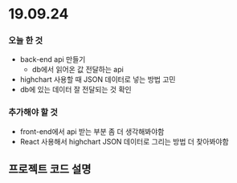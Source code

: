 # 19.09.24



### 오늘 한 것

- back-end api 만들기
  - db에서 읽어온 값 전달하는 api
- highchart 사용할 때 JSON 데이터로 넣는 방법 고민
- db에 있는 데이터 잘 전달되는 것 확인



### 추가해야 할 것

- front-end에서 api 받는 부분 좀 더 생각해봐야함
- React 사용해서 highchart JSON 데이터로 그리는 방법 더 찾아봐야함



## 프로젝트 코드 설명



